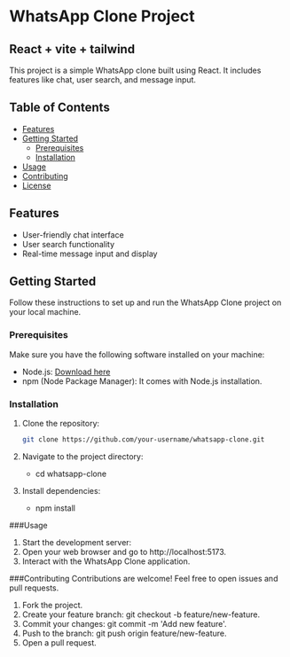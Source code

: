 # WhatsApp Clone Project
## React + vite + tailwind

This project is a simple WhatsApp clone built using React. It includes features like chat, user search, and message input.

## Table of Contents

- [Features](#features)
- [Getting Started](#getting-started)
  - [Prerequisites](#prerequisites)
  - [Installation](#installation)
- [Usage](#usage)
- [Contributing](#contributing)
- [License](#license)

## Features

- User-friendly chat interface
- User search functionality
- Real-time message input and display

## Getting Started

Follow these instructions to set up and run the WhatsApp Clone project on your local machine.

### Prerequisites

Make sure you have the following software installed on your machine:

- Node.js: [Download here](https://nodejs.org/)
- npm (Node Package Manager): It comes with Node.js installation.

### Installation

1. Clone the repository:

   ```bash
   git clone https://github.com/your-username/whatsapp-clone.git
2. Navigate to the project directory:
   - cd whatsapp-clone
3. Install dependencies:
   - npm install

###Usage
1. Start the development server:
2. Open your web browser and go to http://localhost:5173.
3. Interact with the WhatsApp Clone application.

###Contributing
Contributions are welcome! Feel free to open issues and pull requests.
1. Fork the project.
2. Create your feature branch: git checkout -b feature/new-feature.
3. Commit your changes: git commit -m 'Add new feature'.
4. Push to the branch: git push origin feature/new-feature.
5. Open a pull request.
